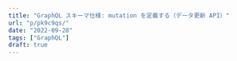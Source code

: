 ```yaml
---
title: "GraphQL スキーマ仕様: mutation を定義する（データ更新 API）"
url: "p/pk9c9qs/"
date: "2022-09-28"
tags: ["GraphQL"]
draft: true
---
```


